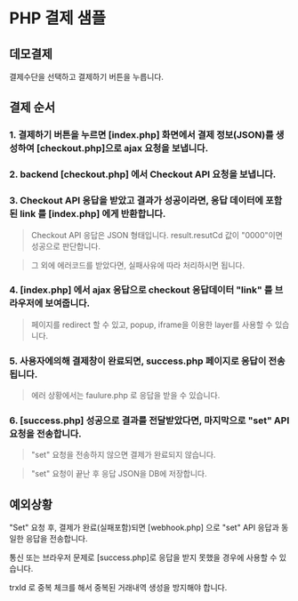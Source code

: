 PHP 결제 샘플
=============

## 데모결제

결제수단을 선택하고 결제하기 버튼을 누릅니다.

## 결제 순서

### 1. 결제하기 버튼을 누르면 [index.php] 화면에서 결제 정보(JSON)를 생성하여 [checkout.php]으로 ajax 요청을 보냅니다.


### 2. backend [checkout.php] 에서 Checkout API 요청을 보냅니다.


### 3. Checkout API 응답을 받았고 결과가 성공이라면, 응답 데이터에 포함된 link 를 [index.php] 에게 반환합니다.

>   Checkout API 응답은 JSON 형태입니다. result.resutCd 값이 "0000"이면 성공으로 판단합니다.

>   그 외에 에러코드를 받았다면, 실패사유에 따라 처리하시면 됩니다.

### 4. [index.php] 에서 ajax 응답으로 checkout 응답데이터 "link" 를 브라우저에 보여줍니다.

>   페이지를 redirect 할 수 있고, popup, iframe을 이용한 layer를 사용할 수 있습니다.

### 5. 사용자에의해 결제창이 완료되면, success.php 페이지로 응답이 전송됩니다.

>   에러 상황에서는 faulure.php 로 응답을 받을 수 있습니다.

### 6. [success.php] 성공으로 결과를 전달받았다면, 마지막으로 "set" API 요청을 전송합니다.

>    "set" 요청을 전송하지 않으면 결제가 완료되지 않습니다.

>    "set" 요청이 끝난 후 응답 JSON을 DB에 저장합니다.

## 예외상황

"Set" 요청 후, 결제가 완료(실패포함)되면 [webhook.php] 으로 "set" API 응답과 동일한 응답을 전송합니다.

통신 또는 브라우저 문제로 [success.php]로 응답을 받지 못했을 경우에 사용할 수 있습니다.
 
trxId 로 중복 체크를 해서 중복된 거래내역 생성을 방지해야 합니다.
